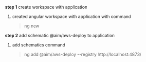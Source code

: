 **step 1** create workspace with application

1) created angular workspace with application with command
    > ng new <workspace-name>

**step 2** add schematic @aim/aws-deploy to application

1) add schematics command
    > ng add  @aim/aws-deploy --registry http://localhost:4873/

